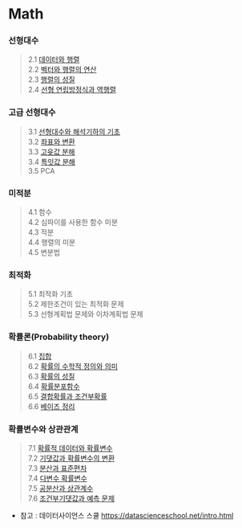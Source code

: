 # Math

### 선형대수
>2.1 [데이터와 행렬](https://colab.research.google.com/github/sejin-sim/Math/blob/main/2_1_%EB%8D%B0%EC%9D%B4%ED%84%B0%EC%99%80_%ED%96%89%EB%A0%AC.ipynb)    
>2.2 [벡터와 행렬의 연산](https://colab.research.google.com/github/sejin-sim/Math/blob/main/2_2_%EB%B2%A1%ED%84%B0%EC%99%80_%ED%96%89%EB%A0%AC%EC%9D%98_%EC%97%B0%EC%82%B0.ipynb)    
>2.3 [행렬의 성질](https://colab.research.google.com/github/sejin-sim/Math/blob/main/2_3_%ED%96%89%EB%A0%AC%EC%9D%98_%EC%84%B1%EC%A7%88.ipynb)    
>2.4 [선형 연립방정식과 역행렬](https://colab.research.google.com/github/sejin-sim/Math/blob/main/2_4_%EC%84%A0%ED%98%95_%EC%97%B0%EB%A6%BD%EB%B0%A9%EC%A0%95%EC%8B%9D.ipynb)    

### 고급 선형대수
>3.1 [선형대수와 해석기하의 기초](https://colab.research.google.com/github/sejin-sim/Math/blob/main/3_1_%EC%84%A0%ED%98%95%EB%8C%80%EC%88%98%EC%99%80_%ED%95%B4%EC%84%9D%EA%B8%B0%ED%95%98%EC%9D%98_%EA%B8%B0%EC%B4%88_.ipynb)    
>3.2 [좌표와 변환](https://colab.research.google.com/github/sejin-sim/Math/blob/main/3_2_%EC%A2%8C%ED%91%9C%EC%99%80_%EB%B3%80%ED%99%98.ipynb)    
>3.3 [고윳값 분해](https://colab.research.google.com/github/sejin-sim/Math/blob/main/3_3_%EA%B3%A0%EC%9C%B3%EA%B0%92_%EB%B6%84%ED%95%B4.ipynb)    
>3.4 [특잇값 분해](https://colab.research.google.com/github/sejin-sim/Math/blob/main/3_4_%ED%8A%B9%EC%9D%B4%EA%B0%92_%EB%B6%84%ED%95%B4.ipynb)    
>3.5 PCA

### 미적분
>4.1 함수   
>4.2 심파이를 사용한 함수 미분   
>4.3 적분   
>4.4 행렬의 미분    
>4.5 변분법   

### 최적화
>5.1 최적화 기초   
>5.2 제한조건이 있는 최적화 문제   
>5.3 선형계획법 문제와 이차계획법 문제    

### 확률론(Probability theory)
>6.1 [집합](https://colab.research.google.com/github/sejin-sim/Math/blob/main/6_1%262_%EC%A7%91%ED%95%A9%26%ED%99%95%EB%A5%A0%EC%9D%98_%EC%88%98%ED%95%99%EC%A0%81_%EC%A0%95%EC%9D%98%EC%99%80_%EC%9D%98%EB%AF%B8.ipynb)    
>6.2 [확률의 수학적 정의와 의미](https://colab.research.google.com/github/sejin-sim/Math/blob/main/6_1%262_%EC%A7%91%ED%95%A9%26%ED%99%95%EB%A5%A0%EC%9D%98_%EC%88%98%ED%95%99%EC%A0%81_%EC%A0%95%EC%9D%98%EC%99%80_%EC%9D%98%EB%AF%B8.ipynb)    
>6.3 [확률의 성질](https://colab.research.google.com/github/sejin-sim/Math/blob/main/6_3%264_%ED%99%95%EB%A5%A0%EC%9D%98_%EC%84%B1%EC%A7%88_%26_%ED%99%95%EB%A5%A0%EB%B6%84%ED%8F%AC%ED%95%A8%EC%88%98.ipynb)    
>6.4 [확률분포함수](https://colab.research.google.com/github/sejin-sim/Math/blob/main/6_3%264_%ED%99%95%EB%A5%A0%EC%9D%98_%EC%84%B1%EC%A7%88_%26_%ED%99%95%EB%A5%A0%EB%B6%84%ED%8F%AC%ED%95%A8%EC%88%98.ipynb)    
>6.5 [결합확률과 조건부확률](https://colab.research.google.com/github/sejin-sim/Math/blob/main/6_5_%EA%B2%B0%ED%95%A9%ED%99%95%EB%A5%A0%EA%B3%BC_%EC%A1%B0%EA%B1%B4%EB%B6%80%ED%99%95%EB%A5%A0.ipynb)    
>6.6 [베이즈 정리](https://colab.research.google.com/github/sejin-sim/Math/blob/main/6_6_%EB%B2%A0%EC%9D%B4%EC%A6%88%EC%A0%95%EB%A6%AC.ipynb)    

### 확률변수와 상관관계   
>7.1 [확률적 데이터와 확률변수](https://colab.research.google.com/github/sejin-sim/Math/blob/main/7_1_%ED%99%95%EB%A5%A0%EC%A0%81_%EB%8D%B0%EC%9D%B4%ED%84%B0%EC%99%80_%ED%99%95%EB%A5%A0%EB%B3%80%EC%88%98.ipynb)    
>7.2 [기댓값과 확률변수의 변환](https://colab.research.google.com/github/sejin-sim/Math/blob/main/7_2_%EA%B8%B0%EB%8C%93%EA%B0%92%EA%B3%BC_%ED%99%95%EB%A5%A0%EB%B3%80%EC%88%98%EC%9D%98_%EB%B3%80%ED%99%98.ipynb)    
>7.3 [분산과 표준편차](https://colab.research.google.com/github/sejin-sim/Math/blob/main/7_3_%EB%B6%84%EC%82%B0%EA%B3%BC_%ED%91%9C%EC%A4%80%ED%8E%B8%EC%B0%A8.ipynb)    
>7.4 [다변수 확률변수](https://colab.research.google.com/github/sejin-sim/Math/blob/main/7_4_%EB%8B%A4%EB%B3%80%EC%88%98_%ED%99%95%EB%A5%A0%EB%B3%80%EC%88%98.ipynb)    
>7.5 [공분산과 상관계수](https://colab.research.google.com/github/sejin-sim/Math/blob/main/7_5_%EA%B3%B5%EB%B6%84%EC%82%B0%EA%B3%BC_%EC%83%81%EA%B4%80%EA%B3%84%EC%88%98.ipynb)    
>7.6 [조건부기댓값과 예측 문제](https://colab.research.google.com/github/sejin-sim/Math/blob/main/7_6_%EC%A1%B0%EA%B1%B4%EB%B6%80%EA%B8%B0%EB%8C%93%EA%B0%92%EA%B3%BC_%EC%98%88%EC%B8%A1_%EB%AC%B8%EC%A0%9C.ipynb)    

- 참고 : 데이터사이언스 스쿨 https://datascienceschool.net/intro.html
